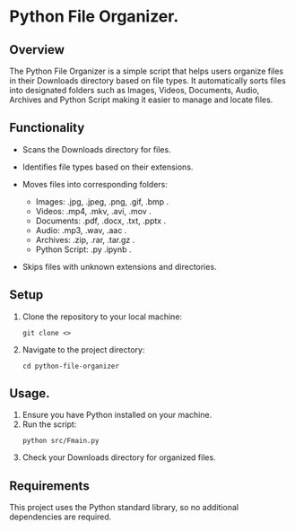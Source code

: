 # Python File Organizer.

## Overview
The Python File Organizer is a simple script that helps users organize files in their Downloads directory based on file types. It automatically sorts files into designated folders such as Images, Videos, Documents, Audio, Archives and Python Script  making it easier to manage and locate files.

## Functionality
- Scans the Downloads directory for files.
- Identifies file types based on their extensions.
- Moves files into corresponding folders:
  - Images: .jpg, .jpeg, .png, .gif, .bmp .
  - Videos: .mp4, .mkv, .avi, .mov .
  - Documents: .pdf, .docx, .txt, .pptx .
  - Audio: .mp3, .wav, .aac .
  - Archives: .zip, .rar, .tar.gz .
  - Python Script: .py .ipynb .

- Skips files with unknown extensions and directories.

## Setup
1. Clone the repository to your local machine:
   ```
   git clone <>
   ```
2. Navigate to the project directory:
   ```
   cd python-file-organizer
   ```

## Usage.
1. Ensure you have Python installed on your machine.
2. Run the script:
   ```
   python src/Fmain.py
   ```
3. Check your Downloads directory for organized files.

## Requirements
This project uses the Python standard library, so no additional dependencies are required.
